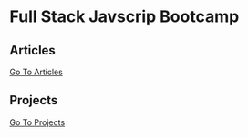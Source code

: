 # Full Stack Javscrip Bootcamp



## Articles

[Go To Articles](./Articles/readme.md)

## Projects

[Go To Projects](./Projects/readme.md)